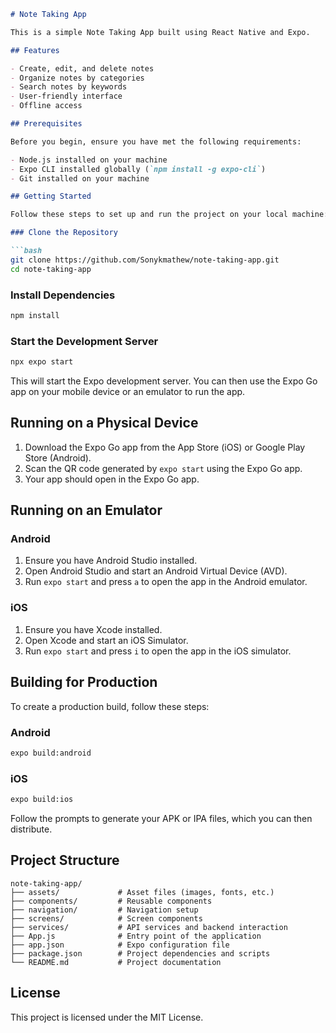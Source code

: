 ```markdown
# Note Taking App

This is a simple Note Taking App built using React Native and Expo.

## Features

- Create, edit, and delete notes
- Organize notes by categories
- Search notes by keywords
- User-friendly interface
- Offline access

## Prerequisites

Before you begin, ensure you have met the following requirements:

- Node.js installed on your machine
- Expo CLI installed globally (`npm install -g expo-cli`)
- Git installed on your machine

## Getting Started

Follow these steps to set up and run the project on your local machine:

### Clone the Repository

```bash
git clone https://github.com/Sonykmathew/note-taking-app.git
cd note-taking-app
```

### Install Dependencies

```bash
npm install
```

### Start the Development Server

```bash
npx expo start
```

This will start the Expo development server. You can then use the Expo Go app on your mobile device or an emulator to run the app.

## Running on a Physical Device

1. Download the Expo Go app from the App Store (iOS) or Google Play Store (Android).
2. Scan the QR code generated by `expo start` using the Expo Go app.
3. Your app should open in the Expo Go app.

## Running on an Emulator

### Android

1. Ensure you have Android Studio installed.
2. Open Android Studio and start an Android Virtual Device (AVD).
3. Run `expo start` and press `a` to open the app in the Android emulator.

### iOS

1. Ensure you have Xcode installed.
2. Open Xcode and start an iOS Simulator.
3. Run `expo start` and press `i` to open the app in the iOS simulator.

## Building for Production

To create a production build, follow these steps:

### Android

```bash
expo build:android
```

### iOS

```bash
expo build:ios
```

Follow the prompts to generate your APK or IPA files, which you can then distribute.

## Project Structure

```plaintext
note-taking-app/
├── assets/             # Asset files (images, fonts, etc.)
├── components/         # Reusable components
├── navigation/         # Navigation setup
├── screens/            # Screen components
├── services/           # API services and backend interaction
├── App.js              # Entry point of the application
├── app.json            # Expo configuration file
├── package.json        # Project dependencies and scripts
└── README.md           # Project documentation
```



## License

This project is licensed under the MIT License.
```